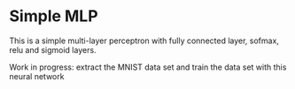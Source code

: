 # Simple MLP

This is a simple multi-layer perceptron with fully connected layer, sofmax, relu and sigmoid layers.

Work in progress: extract the MNIST data set and train the data set with this neural network